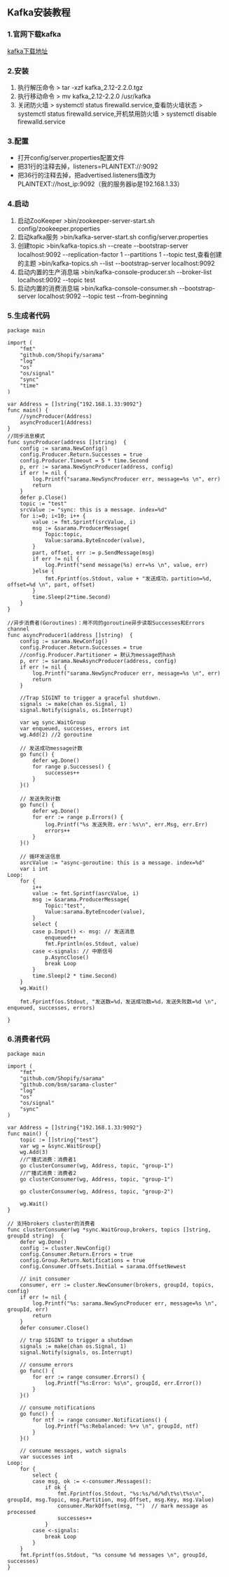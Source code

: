 ## Kafka安装教程

### 1.官网下载kafka
[kafka下载地址](https://www.apache.org/dyn/closer.cgi?path=/kafka/2.2.0/kafka_2.12-2.2.0.tgz)

### 2.安装
1. 执行解压命令 > tar -xzf kafka_2.12-2.2.0.tgz
2. 执行移动命令 > mv kafka_2.12-2.2.0 /usr/kafka
3. 关闭防火墙  > systemctl status firewalld.service,查看防火墙状态 > systemctl status firewalld.service,开机禁用防火墙 > systemctl disable firewalld.service

### 3.配置
* 打开config/server.properties配置文件
* 把31行的注释去掉，listeners=PLAINTEXT://:9092
* 把36行的注释去掉，把advertised.listeners值改为PLAINTEXT://host_ip:9092（我的服务器ip是192.168.1.33）

 
### 4.启动
1. 启动ZooKeeper >bin/zookeeper-server-start.sh config/zookeeper.properties
2. 启动kafka服务 >bin/kafka-server-start.sh config/server.properties
3. 创建topic >bin/kafka-topics.sh --create --bootstrap-server localhost:9092 --replication-factor 1 --partitions 1 --topic test,查看创建的主题 >bin/kafka-topics.sh --list --bootstrap-server localhost:9092
4. 启动内置的生产消息端 >bin/kafka-console-producer.sh --broker-list localhost:9092 --topic test
5. 启动内置的消费消息端 >bin/kafka-console-consumer.sh --bootstrap-server localhost:9092 --topic test --from-beginning

### 5.生成者代码
```
package main

import (
	"fmt"
	"github.com/Shopify/sarama"
	"log"
	"os"
	"os/signal"
	"sync"
	"time"
)

var Address = []string{"192.168.1.33:9092"}
func main() {
	//syncProducer(Address)
	asyncProducer1(Address)
}
//同步消息模式
func syncProducer(address []string)  {
	config := sarama.NewConfig()
	config.Producer.Return.Successes = true
	config.Producer.Timeout = 5 * time.Second
	p, err := sarama.NewSyncProducer(address, config)
	if err != nil {
		log.Printf("sarama.NewSyncProducer err, message=%s \n", err)
		return
	}
	defer p.Close()
	topic := "test"
	srcValue := "sync: this is a message. index=%d"
	for i:=0; i<10; i++ {
		value := fmt.Sprintf(srcValue, i)
		msg := &sarama.ProducerMessage{
			Topic:topic,
			Value:sarama.ByteEncoder(value),
		}
		part, offset, err := p.SendMessage(msg)
		if err != nil {
			log.Printf("send message(%s) err=%s \n", value, err)
		}else {
			fmt.Fprintf(os.Stdout, value + "发送成功，partition=%d, offset=%d \n", part, offset)
		}
		time.Sleep(2*time.Second)
	}
}

//异步消费者(Goroutines)：用不同的goroutine异步读取Successes和Errors channel
func asyncProducer1(address []string)  {
	config := sarama.NewConfig()
	config.Producer.Return.Successes = true
	//config.Producer.Partitioner = 默认为message的hash
	p, err := sarama.NewAsyncProducer(address, config)
	if err != nil {
		log.Printf("sarama.NewSyncProducer err, message=%s \n", err)
		return
	}

	//Trap SIGINT to trigger a graceful shutdown.
	signals := make(chan os.Signal, 1)
	signal.Notify(signals, os.Interrupt)

	var wg sync.WaitGroup
	var enqueued, successes, errors int
	wg.Add(2) //2 goroutine

	// 发送成功message计数
	go func() {
		defer wg.Done()
		for range p.Successes() {
			successes++
		}
	}()

	// 发送失败计数
	go func() {
		defer wg.Done()
		for err := range p.Errors() {
			log.Printf("%s 发送失败，err：%s\n", err.Msg, err.Err)
			errors++
		}
	}()

	// 循环发送信息
	asrcValue := "async-goroutine: this is a message. index=%d"
	var i int
Loop:
	for {
		i++
		value := fmt.Sprintf(asrcValue, i)
		msg := &sarama.ProducerMessage{
			Topic:"test",
			Value:sarama.ByteEncoder(value),
		}
		select {
		case p.Input() <- msg: // 发送消息
			enqueued++
			fmt.Fprintln(os.Stdout, value)
		case <-signals: // 中断信号
			p.AsyncClose()
			break Loop
		}
		time.Sleep(2 * time.Second)
	}
	wg.Wait()

	fmt.Fprintf(os.Stdout, "发送数=%d，发送成功数=%d，发送失败数=%d \n", enqueued, successes, errors)

}
```

### 6.消费者代码
```
package main

import (
	"fmt"
	"github.com/Shopify/sarama"
	"github.com/bsm/sarama-cluster"
	"log"
	"os"
	"os/signal"
	"sync"
)

var Address = []string{"192.168.1.33:9092"}
func main() {
	topic := []string{"test"}
	var wg = &sync.WaitGroup{}
	wg.Add(3)
	//广播式消费：消费者1
	go clusterConsumer(wg, Address, topic, "group-1")
	//广播式消费：消费者2
	go clusterConsumer(wg, Address, topic, "group-1")

	go clusterConsumer(wg, Address, topic, "group-2")

	wg.Wait()
}

// 支持brokers cluster的消费者
func clusterConsumer(wg *sync.WaitGroup,brokers, topics []string, groupId string)  {
	defer wg.Done()
	config := cluster.NewConfig()
	config.Consumer.Return.Errors = true
	config.Group.Return.Notifications = true
	config.Consumer.Offsets.Initial = sarama.OffsetNewest

	// init consumer
	consumer, err := cluster.NewConsumer(brokers, groupId, topics, config)
	if err != nil {
		log.Printf("%s: sarama.NewSyncProducer err, message=%s \n", groupId, err)
		return
	}
	defer consumer.Close()

	// trap SIGINT to trigger a shutdown
	signals := make(chan os.Signal, 1)
	signal.Notify(signals, os.Interrupt)

	// consume errors
	go func() {
		for err := range consumer.Errors() {
			log.Printf("%s:Error: %s\n", groupId, err.Error())
		}
	}()

	// consume notifications
	go func() {
		for ntf := range consumer.Notifications() {
			log.Printf("%s:Rebalanced: %+v \n", groupId, ntf)
		}
	}()

	// consume messages, watch signals
	var successes int
Loop:
	for {
		select {
		case msg, ok := <-consumer.Messages():
			if ok {
				fmt.Fprintf(os.Stdout, "%s:%s/%d/%d\t%s\t%s\n", groupId, msg.Topic, msg.Partition, msg.Offset, msg.Key, msg.Value)
				consumer.MarkOffset(msg, "")  // mark message as processed
				successes++
			}
		case <-signals:
			break Loop
		}
	}
	fmt.Fprintf(os.Stdout, "%s consume %d messages \n", groupId, successes)
}

```
